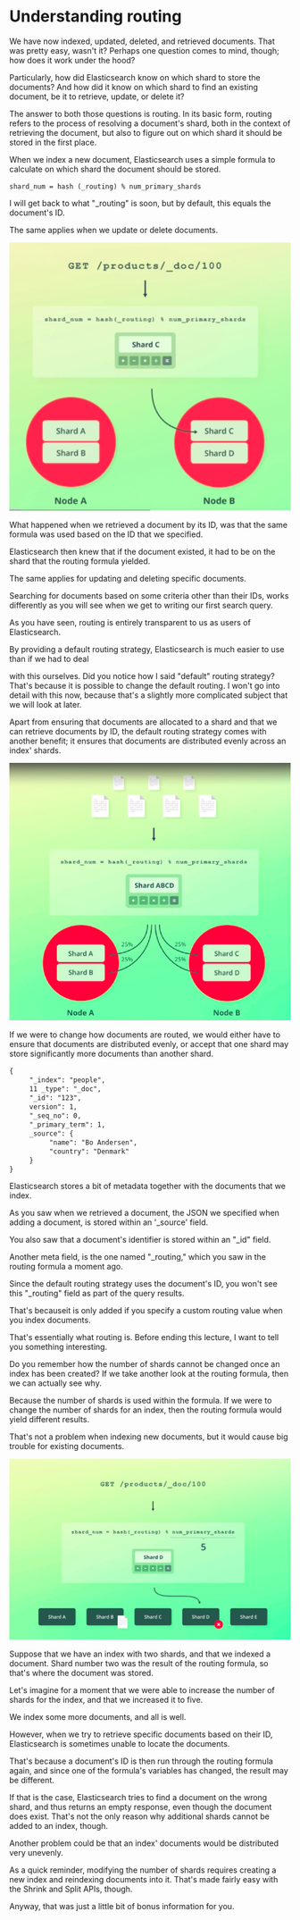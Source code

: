 # Understanding routing

We have now indexed, updated, deleted, and retrieved documents. That was pretty easy, wasn't it? Perhaps one question comes to mind, though; how does it work under the hood?

Particularly, how did Elasticsearch know on which shard to store the documents? And how did it know on which shard to find an existing document, be it to retrieve, update, or delete it?

The answer to both those questions is routing. In its basic form, routing refers to the process of resolving a document's shard, both in the context of retrieving the document, but also to figure out on which shard it should be stored in the first place.

When we index a new document, Elasticsearch uses a simple formula to calculate on which shard the document should be stored.

```
shard_num = hash (_routing) % num_primary_shards
```

I will get back to what "_routing" is soon, but by default, this equals the document's ID.

The same applies when we update or delete documents.

![](images/2022-08-10_02-32.png)

What happened when we retrieved a document by its ID, was that the same formula was used based on the ID that we specified.

Elasticsearch then knew that if the document existed, it had to be on the shard that the routing formula yielded.

The same applies for updating and deleting specific documents.

Searching for documents based on some criteria other than their IDs, works differently as you will see when we get to writing our first search query.

As you have seen, routing is entirely transparent to us as users of Elasticsearch.

By providing a default routing strategy, Elasticsearch is much easier to use than if we had to deal

with this ourselves. Did you notice how I said "default" routing strategy? That's because it is possible to change the default routing. I won't go into detail with this now, because that's a slightly more complicated subject that we will look at later.

Apart from ensuring that documents are allocated to a shard and that we can retrieve documents by ID, the default routing strategy comes with another benefit; it ensures that documents are distributed evenly across an index' shards.

![](images/2022-08-10_02-39.png)

If we were to change how documents are routed, we would either have to ensure that documents are distributed evenly, or accept that one shard may store significantly more documents than another shard.

```
{
     "_index": "people",
     11 _type": "_doc",
     "_id": "123",
     version": 1,
     "_seq_no": 0,
     "_primary_term": 1,
     _source": {
          "name": "Bo Andersen",
          "country": "Denmark"
     }
}
```
Elasticsearch stores a bit of metadata together with the documents that we index.

As you saw when we retrieved a document, the JSON we specified when adding a document, is stored within an '_source' field.

You also saw that a document's identifier is stored within an "_id" field.

Another meta field, is the one named "_routing," which you saw in the routing formula a moment ago.

Since the default routing strategy uses the document's ID, you won't see this "_routing" field as part of the query results.

That's becauseit is only added if you specify a custom routing value when you index documents.

That's essentially what routing is. Before ending this lecture, I want to tell you something interesting.

Do you remember how the number of shards cannot be changed once an index has been created? If we take another look at the routing formula, then we can actually see why.

Because the number of shards is used within the formula. 
If we were to change the number of shards for an index, then the routing formula would yield different results.

That's not a problem when indexing new documents, but it would cause big trouble for existing documents.

![](images/2022-08-10_15-28.png)

Suppose that we have an index with two shards, and that we indexed a document.
Shard number two was the result of the routing formula, so that's where the document was stored.

Let's imagine for a moment that we were able to increase the number of shards for the index, and that we increased it to five.

We index some more documents, and all is well.

However, when we try to retrieve specific documents based on their ID, Elasticsearch is sometimes unable to locate the documents. 

That's because a document's ID is then run through the routing formula again, and since one of the formula's variables has changed, the result may be different.

If that is the case, Elasticsearch tries to find a document on the wrong shard, and thus returns an empty response, even though the document does exist. That's not the only reason why additional shards cannot be added to an index, though.

Another problem could be that an index' documents would be distributed very unevenly.

As a quick reminder, modifying the number of shards requires creating a new index and reindexing documents into it.
That's made fairly easy with the Shrink and Split APIs, though.

Anyway, that was just a little bit of bonus information for you.
